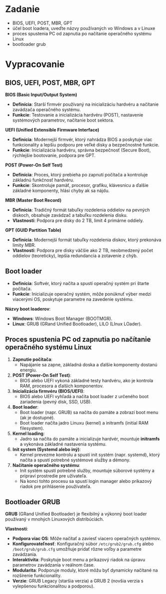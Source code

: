 # Zadanie

- BIOS, UEFI, POST, MBR, GPT
- účel boot loadera, uveďte názvy používaných vo Windows a v Linuxe
- proces spustenia PC od zapnutia po načítanie operačného systému Linux
- bootloader grub

# Vypracovanie

## BIOS, UEFI, POST, MBR, GPT

**BIOS (Basic Input/Output System)**

- **Definícia**: Starší firmvér používaný na inicializáciu hardvéru a načítanie zavádzača operačného systému.
- **Funkcie**: Testovanie a inicializácia hardvéru (POST), nastavenie systémových parametrov, načítanie boot sektora.

**UEFI (Unified Extensible Firmware Interface)**

- **Definícia**: Modernejší firmvér, ktorý nahrádza BIOS a poskytuje viac funkcionality a lepšiu podporu pre veľké disky a bezpečnostné funkcie.
- **Funkcie**: Inicializácia hardvéru, správna bezpečnosť (Secure Boot), rýchlejšie bootovanie, podpora pre GPT.

**POST (Power-On Self Test)**

- **Definícia**: Proces, ktorý prebieha po zapnutí počítača a kontroluje základnú funkčnosť hardvéru.
- **Funkcie**: Skontroluje pamäť, procesor, grafiku, klávesnicu a ďalšie základné komponenty, hlási chyby ak sa nájdu.

**MBR (Master Boot Record)**

- **Definícia**: Tradičný formát tabuľky rozdelenia oddielov na pevných diskoch, obsahuje zavádzač a tabuľku rozdelenia disku.
- **Vlastnosti**: Podpora pre disky do 2 TB, limit 4 primárne oddiely.

**GPT (GUID Partition Table)**

- **Definícia**: Modernejší formát tabuľky rozdelenia diskov, ktorý prekonáva limity MBR.
- **Vlastnosti**: Podpora pre disky väčšie ako 2 TB, neobmedzený počet oddielov (teoreticky), lepšia redundancia a zotavenie z chýb.

## Boot loader

- **Definícia**: Softvér, ktorý načíta a spustí operačný systém pri štarte počítača.
- **Funkcie**: Inicializuje operačný systém, môže ponúknuť výber medzi viacerými OS, poskytuje parametre na zavedenie systému.

**Názvy boot loaderov**:

- **Windows**: Windows Boot Manager (BOOTMGR).
- **Linux**: GRUB (GRand Unified Bootloader), LILO (LInux LOader).

## Proces spustenia PC od zapnutia po načítanie operačného systému Linux

1. **Zapnutie počítača**:
   - Napájanie sa zapne, základná doska a ďalšie komponenty dostanú energiu.
2. **POST (Power-On Self Test)**:
   - BIOS alebo UEFI vykoná základné testy hardvéru, ako je kontrola RAM, procesora a ďalších komponentov.
3. **Inicializácia firmvéru (BIOS/UEFI)**:
   - BIOS alebo UEFI vyhľadá a načíta boot loader z určeného boot zariadenia (pevný disk, SSD, USB).
4. **Boot loader**:
   - Boot loader (napr. GRUB) sa načíta do pamäte a zobrazí boot menu (ak je dostupné).
   - Boot loader načíta jadro Linuxu (kernel) a initramfs (initial RAM filesystem).
5. **Kernel loading**:
   - Jadro sa načíta do pamäte a inicializuje hardvér, mountuje **initramfs** a vykonáva základné nastavenia systému.
6. **Init system (Systemd alebo iný)**:
   - Kernel prevezme kontrolu a spustí init systém (napr. systemd), ktorý načíta a spustí potrebné systémové služby a démony.
7. **Načítanie operačného systému**:
   - Init systém spustí potrebné služby, mountuje súborové systémy a pripraví prostredie pre užívateľa.
   - Na konci tohto procesu sa spustí login manager alebo príkazový riadok pre prihlásenie používateľa.

## Bootloader GRUB

**GRUB** (GRand Unified Bootloader) je flexibilný a výkonný boot loader používaný v mnohých Linuxových distribúciách.

**Vlastnosti**:

- **Podpora viac OS**: Môže načítať a zaviesť viacero operačných systémov.
- **Konfigurovateľnosť**: Konfiguračný súbor `/etc/grub2/grub.cfg` alebo `/boot/grub/grub.cfg` umožňuje pridať rôzne voľby a parametre zavádzania.
- **Interaktivita**: Poskytuje boot menu a príkazový riadok na úpravu parametrov zavádzania v reálnom čase.
- **Modularita**: Podporuje moduly, ktoré môžu byť dynamicky načítané na rozšírenie funkcionality.
- **Verzie**: GRUB Legacy (staršia verzia) a GRUB 2 (novšia verzia s vylepšenou funkcionalitou a podporou).
